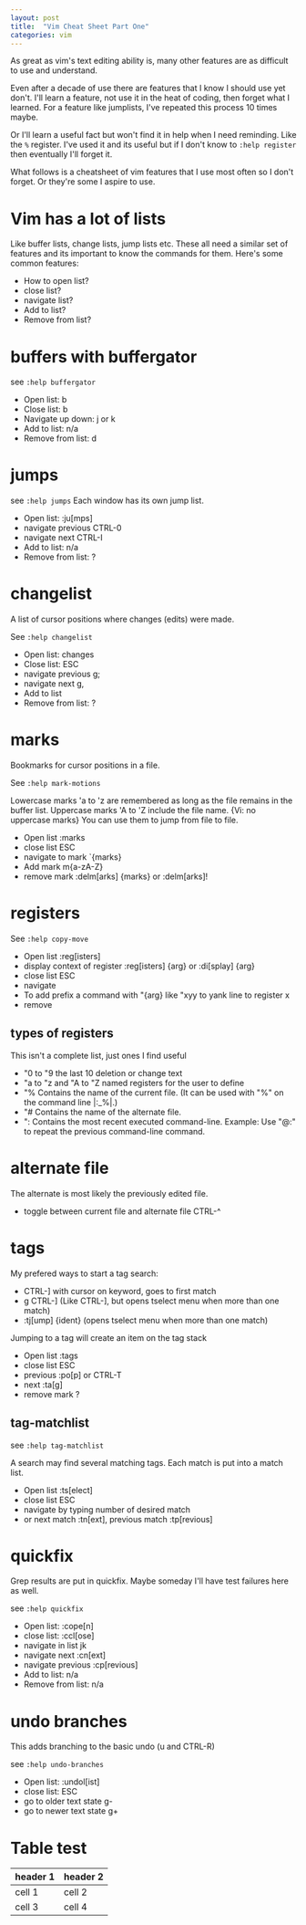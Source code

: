 ```yaml
---
layout: post
title:  "Vim Cheat Sheet Part One"
categories: vim
---
```


As great as vim's text editing ability is, many other features are as
difficult to use and understand.

Even after a decade of use there are features that I know I should use
yet don't. I'll learn a feature, not use it in the heat of coding, then
forget what I learned. For a feature like jumplists, I've repeated this
process 10 times maybe.

Or I'll learn a useful fact but won't find it in help when I need
reminding. Like the `%` register. I've used it and its useful but if I
don't know to `:help register` then eventually I'll forget it.

What follows is a cheatsheet of vim features that I use most often so I
don't forget. Or they're some I aspire to use.

# Vim has a lot of lists

Like buffer lists, change lists, jump lists etc. These all need a
similar set of features and its important to know the commands for them.
Here's some common features:

- How to open list?
- close list?
- navigate list?
- Add to list?
- Remove from list?

# buffers with buffergator

see `:help buffergator`

- Open list: <Leader>b
- Close list: <Leader>b
- Navigate up down: j or k
- Add to list: n/a
- Remove from list: d

# jumps

see `:help jumps`
Each window has its own jump list.

- Open list: :ju[mps]
- navigate previous CTRL-0
- navigate next CTRL-I
- Add to list: n/a
- Remove from list: ?

# changelist

A list of cursor positions where changes (edits) were made.

See `:help changelist`

- Open list: changes
- Close list: ESC
- navigate previous g;
- navigate next g,
- Add to list
- Remove from list: ?

# marks

Bookmarks for cursor positions in a file.

See `:help mark-motions`

Lowercase marks 'a to 'z are remembered as long as the file remains in
the buffer list. Uppercase marks 'A to 'Z include the file name.  {Vi:
no uppercase marks} You can use them to jump from file to file.

- Open list :marks
- close list ESC
- navigate to mark \`{marks}
- Add mark m{a-zA-Z}
- remove mark :delm[arks] {marks} or :delm[arks]!

# registers

See `:help copy-move`

- Open list :reg[isters]
- display context of register :reg[isters] {arg} or :di[splay] {arg}
- close list ESC
- navigate
- To add prefix a command with "{arg} like "xyy to yank line to register
  x
- remove

## types of registers

This isn't a complete list, just ones I find useful

- "0 to "9 the last 10 deletion or change text
- "a to "z and "A to "Z named registers for the user to define
- "%	Contains the name of the current file. (It can be used with "%" on the command line |:\_%|.)
-	"#	Contains the name of the alternate file.
-	":	Contains the most recent executed command-line.  Example: Use "@:" to repeat the previous command-line command.

# alternate file

The alternate is most likely the previously edited file.

- toggle between current file and alternate file CTRL-^

# tags

My prefered ways to start a tag search:

- CTRL-] with cursor on keyword, goes to first match
- g CTRL-] (Like CTRL-], but opens tselect menu when more than one match)
- :tj[ump] {ident} (opens tselect menu when more than one match)

Jumping to a tag will create an item on the tag stack

- Open list :tags
- close list ESC
- previous :po[p] or CTRL-T
- next :ta[g]
- remove mark ?

## tag-matchlist

see `:help tag-matchlist`

A search may find several matching tags. Each match is put into a match
list.

- Open list :ts[elect]
- close list ESC
- navigate by typing number of desired match
- or next match :tn[ext], previous match :tp[revious]

# quickfix

Grep results are put in quickfix. Maybe someday I'll have test failures
here as well.

see `:help quickfix`

- Open list: :cope[n]
- close list: :ccl[ose]
- navigate in list jk
- navigate next :cn[ext]
- navigate previous :cp[revious]
- Add to list: n/a
- Remove from list: n/a

# undo branches

This adds branching to the basic undo (u and CTRL-R)

see `:help undo-branches`

- Open list: :undol[ist]
- close list: ESC
- go to older text state g-
- go to newer text state g+

# Table test

| header 1 | header 2 |
| -------- | -------- |
| cell 1   | cell 2   |
| cell 3   | cell 4   |
